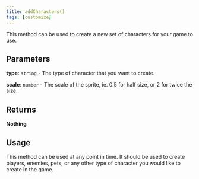 ```yaml
---
title: addCharacters()
tags: [customize]
---
```

This method can be used to create a new set of characters for your game to use.
## Parameters
**type**: `string` - The type of character that you want to create.

**scale**: `number` - The scale of the sprite, ie. 0.5 for half size, or 2 for twice the size.
## Returns
**Nothing**
## Usage
This method can be used at any point in time. It should be used to create players, enemies, pets, or any other type of character you would like to create in the game.
